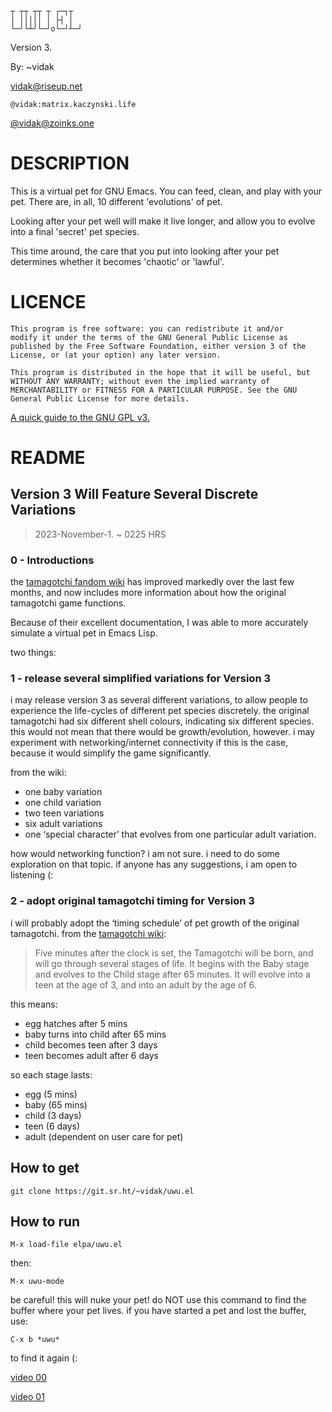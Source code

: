 
```
┬ ┬┬ ┬┬ ┬ ┌─┐┬ 
│ │││││ │ ├┤ │ 
└─┘└┴┘└─┘o└─┘┴─┘
```

Version 3.

By: ~vidak

[vidak@riseup.net](mailto:vidak@riseup.net)

`@vidak:matrix.kaczynski.life`

[@vidak@zoinks.one](https://zoinks.one/users/vidak)


# DESCRIPTION

This is a virtual pet for GNU Emacs. You can feed, clean, and play
with your pet. There are, in all, 10 different 'evolutions' of pet.

Looking after your pet well will make it live longer, and allow you to
evolve into a final 'secret' pet species.

This time around, the care that you put into looking after your pet
determines whether it becomes 'chaotic' or 'lawful'.

# LICENCE

``` 
This program is free software: you can redistribute it and/or
modify it under the terms of the GNU General Public License as
published by the Free Software Foundation, either version 3 of the
License, or (at your option) any later version.

This program is distributed in the hope that it will be useful, but
WITHOUT ANY WARRANTY; without even the implied warranty of
MERCHANTABILITY or FITNESS FOR A PARTICULAR PURPOSE. See the GNU
General Public License for more details.
```

[A quick guide to the GNU GPL v3.](https://www.gnu.org/licenses/quick-guide-gplv3.html)

# README

## Version 3 Will Feature Several Discrete Variations

> 2023-November-1.
> ~ 0225 HRS

### 0 - Introductions

the [tamagotchi fandom
wiki](https://tamagotchi.fandom.com/wiki/Tamagotchi_(1996_Pet)) has
improved markedly over the last few months, and now includes more
information about how the original tamagotchi game functions.

Because of their excellent documentation, I was able to more
accurately simulate a virtual pet in Emacs Lisp.

two things:

### 1 - release several simplified variations for Version 3

i may release version 3 as several different variations, to allow
people to experience the life-cycles of different pet species
discretely. the original tamagotchi had six different shell colours,
indicating six different species. this would not mean that there would
be growth/evolution, however. i may experiment with
networking/internet connectivity if this is the case, because it would
simplify the game significantly.

from the wiki:

- one baby variation
- one child variation
- two teen variations
- six adult variations
- one ‘special character’ that evolves from one particular adult variation.

how would networking function? i am not sure. i need to do some
exploration on that topic. if anyone has any suggestions, i am open to
listening (:

### 2 - adopt original tamagotchi timing for Version 3

i will probably adopt the ‘timing schedule’ of pet growth of the
original tamagotchi. from the [tamagotchi wiki](https://tamagotchi.fandom.com/wiki/Tamagotchi_(1996_Pet)#Growth,_Care,_and_Lifespan):

> Five minutes after the clock is set, the Tamagotchi will be born,
> and will go through several stages of life. It begins with the Baby
> stage and evolves to the Child stage after 65 minutes. It will
> evolve into a teen at the age of 3, and into an adult by the age of
> 6.

this means:

- egg hatches after 5 mins
- baby turns into child after 65 mins
- child becomes teen after 3 days
- teen becomes adult after 6 days

so each stage lasts:

- egg (5 mins)
- baby (65 mins)
- child (3 days)
- teen (6 days)
- adult (dependent on user care for pet)

## How to get

```
git clone https://git.sr.ht/~vidak/uwu.el
```

## How to run

```
M-x load-file elpa/uwu.el
```

then:

```
M-x uwu-mode
```

be careful! this will nuke your pet! do NOT use this command to find
the buffer where your pet lives. if you have started a pet and lost
the buffer, use:

```
C-x b *uwu*
```

to find it again (:

[video 00](uwu-v3-demo-video-00.mp4)

[video 01](uwu-v3-demo-video-01.mp4)

